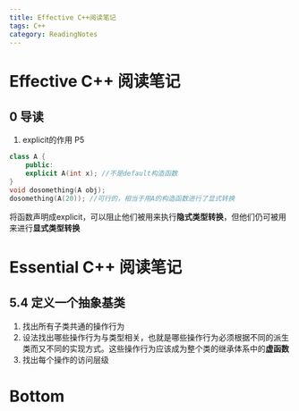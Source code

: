 ```yaml
---
title: Effective C++阅读笔记
tags: C++
category: ReadingNotes
---
```


# Effective C++ 阅读笔记

## 0 导读

1. explicit的作用 P5

```cpp
class A {
    public:
    explicit A(int x); //不是default构造函数
}
void dosomething(A obj);
dosomething(A(20)); //可行的，相当于用A的构造函数进行了显式转换
```

将函数声明成explicit，可以阻止他们被用来执行**隐式类型转换**，但他们仍可被用来进行**显式类型转换**





# Essential C++ 阅读笔记

## 5.4 定义一个抽象基类

1. 找出所有子类共通的操作行为
2. 设法找出哪些操作行为与类型相关，也就是哪些操作行为必须根据不同的派生类而又不同的实现方式。这些操作行为应该成为整个类的继承体系中的**虚函数**
3. 找出每个操作的访问层级







# Bottom













